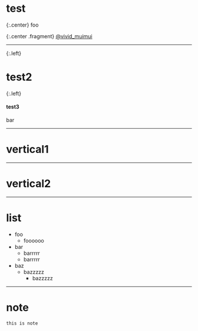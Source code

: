 # test

<!-- {:style="text-align: left"} -->

{:.center}
foo

{:.center .fragment}
[@vivid_muimui](https://twitter.com/vivid_muimui)

---


{:.left}
# test2

{:.left}
#### test3

bar

***
# vertical1

---

# vertical2

***

# list

- foo
  - foooooo
- bar
  - barrrrr
  - barrrrr
- baz
  - bazzzzz
    - bazzzzz

---

# note

```note
this is note
```
